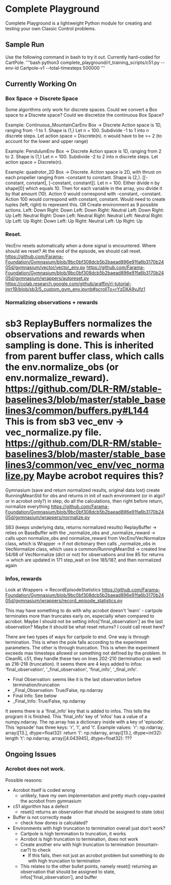 # Complete Playground
Complete Playground is a lightweight Python module for creating and testing your own Classic Control problems. 

## Sample Run
Use the following command in bash to try it out. Currently hard-coded for CartPole.
'''bash
python3 complete_playground/rl_training_scripts/c51.py --env-id Cartpole-v1 --total-timesteps 500000 
'''

## Currently Working On

### Box Space -> Discrete Space
Some algorithms only work for discrete spaces. Could we convert a Box space to a Discrete space?
Could we discretize the continuous Box Space?

Example: Continuous_MountainCarEnv
Box -> Discrete
Action space is 1D, ranging from -1 to 1. 
Shape is (1,)
Let n = 100.
Subdivide -1 to 1 into n discrete steps. 
Let action space = Discrete(n). 
n would have to be >= 2 (to account for the lower and upper range)

Example: PendulumEnv
Box -> Discrete
Action space is 1D, ranging from 2 to 2.
Shape is (1,)
Let n = 100.
Subdivide -2 to 2 into n discrete steps.
Let action space = Discrete(n).

Example: quadrotor_2D
Box -> Discrete.
Action space is 2D, with thrust on each propeller ranging from -constant to constant.
Shape is (2,). [[-constant, constant], [-constant, constant]]. 
Let n = 100.
Either divide n by shape[0] which equals 10. Then for each variable in the array, you divide it by that amount (10). Action 0 would correspond with -constant, -constant. Action 100 would correspond with constant, constant.
Would need to create tuples (left, right) to represent this. 
OR
Create environment as 9 possible actions.
Left: Down Right: Down
Left: Down Right: Neutral
Left: Down Right: Up
Left: Neutral Right: Down
Left: Neutral Right: Neutral
Left: Neutral Right: Up 
Left: Up Right: Down
Left: Up Right: Neutral
Left: Up Right: Up

### Reset.
VecEnv resets automatically when a done signal is encountered. 
Where should we reset? At the end of the episode, we should call reset. 
https://github.com/Farama-Foundation/Gymnasium/blob/9bc0bf308dcb5b2baead896e91fa6b3170b2405d/gymnasium/vector/vector_env.py
https://github.com/Farama-Foundation/Gymnasium/blob/9bc0bf308dcb5b2baead896e91fa6b3170b2405d/gymnasium/wrappers/autoreset.py
https://colab.research.google.com/github/araffin/rl-tutorial-jnrr19/blob/sb3/5_custom_gym_env.ipynb#scrollTo=rYzDXA9vJfz1

### Normalizing observations + rewards
sb3 ReplayBuffers normalizes the observations and rewards when sampling is done.
This is inherited from parent buffer class, which calls the env.normalize_obs (or env.normalize_reward).
https://github.com/DLR-RM/stable-baselines3/blob/master/stable_baselines3/common/buffers.py#L144
This is from sb3 vec_env -> vec_normalize.py file. 
https://github.com/DLR-RM/stable-baselines3/blob/master/stable_baselines3/common/vec_env/vec_normalize.py
Maybe acrobot requires this?
===
Gymnasium (save and return normalized results, original data lost)
create RunningMeanStd for obs and returns in init of each environment (or in algo? or in acrobot only?)
in step, do all the calculations, then right before return, normalize everything
https://github.com/Farama-Foundation/Gymnasium/blob/9bc0bf308dcb5b2baead896e91fa6b3170b2405d/gymnasium/wrappers/normalize.py

SB3 (keeps underlying data, returns normalized results)
ReplayBuffer -> 
relies on BaseBuffer with the _normalize_obs and _normalize_reward ->
calls upon normalize_obs and normalize_reward from VecEnv/VecNormalize class, which is Wrapper -> 
if not dictionary then calls _normalize_obs in VecNormalize class, which uses a common/RunningMeanStd -> 
created line 54/68 of VecNormalize (dict or not) for observations and line 85 for returns ->
which are updated in 171 step_wait on line 185/187, and then normalized again

### Infos, rewards
Look at Wrappers -> RecordEpisodeStatistics
https://github.com/Farama-Foundation/Gymnasium/blob/9bc0bf308dcb5b2baead896e91fa6b3170b2405d/gymnasium/wrappers/record_episode_statistics.py

This may have something to do with why acrobot doesn't 'learn' - cartpole terminates more than truncates early on, especially when compared to acrobot. 
Maybe I should not be setting infos['final_observation'] as the last observation? Maybe it should be what reset returns? I could call reset here?

There are two types of ways for cartpole to end. 
One way is through termination. This is when the pole falls according to the experiment parameters.
The other is through truncation. This is when the experiment exceeds max timesteps allowed or something not defined by the problem. 
In CleanRL c51, they handle these two on lines 202-210 (termination) as well as 216-218 (truncation).
It seems there are 4 keys added to infos: 'final_observation', '_final_observation', 'final_info', '_final_info'.
- Final Observation: seems like it is the last observation before termination/truncation
- _Final_Observation: True/False, np.ndarray
- Final Info: See below
- _Final_Info: True/False, np.ndarray

It seems there is a 'final_info' key that is added to infos. This tells the program it is finished.
This 'final_info' key of 'infos' has a value of a numpy.ndarray. 
The np.array has a dictionary inside with a key of 'episode'. 
This 'episode' has three keys: 'r', 'l', and 't'.
Example values:
'r': np.ndarray, array([13.], dtype=float32): return
'l': np.ndarray, array([13.], dtype=int32): length
't': np.ndarray, array([4.043945], dtype=float32): ???

## Ongoing Issues
### Acrobot does not work.
Possible reasons: 
- Acrobot itself is coded wrong 
    - unlikely, have my own implementation and pretty much copy+pasted the acrobot from gymnasium
- c51 algorithm has a defect
    - reset() returns an observation that should be assigned to state (obs)
- Buffer is not correctly made
    - check how dones is calculated? 
- Environments with high truncation to termination overall just don't work?
    - Cartpole is high termination to truncation, it works
    - Acrobot is high truncation to termination, does not work
    - Create another env with high truncation to termination (mountain-car?) to check
        - If this fails, then not just an acrobot problem but something to do with high truncation to termination
    - This relates to the other bullet points, namely reset() returning an observation that should be assigned to state, infos['final_observation'], and buffer

